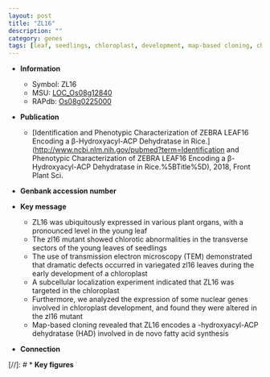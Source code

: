 ```yaml
---
layout: post
title: "ZL16"
description: ""
category: genes
tags: [leaf, seedlings, chloroplast, development, map-based cloning, chloroplast development]
---
```


* **Information**  
    + Symbol: ZL16  
    + MSU: [LOC_Os08g12840](http://rice.uga.edu/cgi-bin/ORF_infopage.cgi?orf=LOC_Os08g12840)  
    + RAPdb: [Os08g0225000](https://rapdb.dna.affrc.go.jp/locus/?name=Os08g0225000)  

* **Publication**  
    + [Identification and Phenotypic Characterization of ZEBRA LEAF16 Encoding a β-Hydroxyacyl-ACP Dehydratase in Rice.](http://www.ncbi.nlm.nih.gov/pubmed?term=Identification and Phenotypic Characterization of ZEBRA LEAF16 Encoding a β-Hydroxyacyl-ACP Dehydratase in Rice.%5BTitle%5D), 2018, Front Plant Sci.

* **Genbank accession number**  

* **Key message**  
    + ZL16 was ubiquitously expressed in various plant organs, with a pronounced level in the young leaf
    + The zl16 mutant showed chlorotic abnormalities in the transverse sectors of the young leaves of seedlings
    + The use of transmission electron microscopy (TEM) demonstrated that dramatic defects occurred in variegated zl16 leaves during the early development of a chloroplast
    + A subcellular localization experiment indicated that ZL16 was targeted in the chloroplast
    + Furthermore, we analyzed the expression of some nuclear genes involved in chloroplast development, and found they were altered in the zl16 mutant
    + Map-based cloning revealed that ZL16 encodes a <a6><c2>-hydroxyacyl-ACP dehydratase (HAD) involved in de novo fatty acid synthesis

* **Connection**  

[//]: # * **Key figures**  


